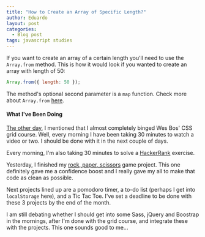 ```yaml
---
title: "How to Create an Array of Specific Length?"
author: Eduardo
layout: post
categories:
  - Blog post
tags: javascript studies
---
```

If you want to create an array of a certain length you'll need to use the `Array.from` method. This is how it would look if you wanted to create an array with length of 50:

```javascript
Array.from({ length: 50 });
```

The method's optional second parameter is a `map` function. Check more about `Array.from` [here](https://developer.mozilla.org/en-US/docs/Web/JavaScript/Reference/Global_Objects/Array/from).

#### What I've Been Doing
[The other day]({{site.url}}/my-airplane-workflow/), I mentioned that I almost completely binged Wes Bos' CSS grid course. Well, every morning I have been taking 30 minutes to watch a video or two. I should be done with it in the next couple of days.

Every morning, I'm also taking 30 minutes to solve a [HackerRank](https://www.hackerrank.com/) exercise.

Yesterday, I finished my [rock, paper, scissors](https://eduardoltorres.github.io/rock-paper-scissors/) game project. This one definitely gave me a confidence boost and I really gave my all to make that code as clean as possible.

Next projects lined up are a pomodoro timer, a to-do list (perhaps I get into `localStorage` here), and a Tic Tac Toe. I've set a deadline to be done with these 3 projects by the end of the month.

I am still debating whether I should get into some Sass, jQuery and Boostrap in the mornings, after I'm done with the grid course, and integrate these with the projects. This one sounds good to me...